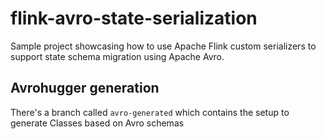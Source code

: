 # flink-avro-state-serialization

Sample project showcasing how to use Apache Flink custom serializers to support state schema migration using Apache Avro.

## Avrohugger generation

There's a branch called `avro-generated` which contains the setup to generate Classes based on Avro schemas

